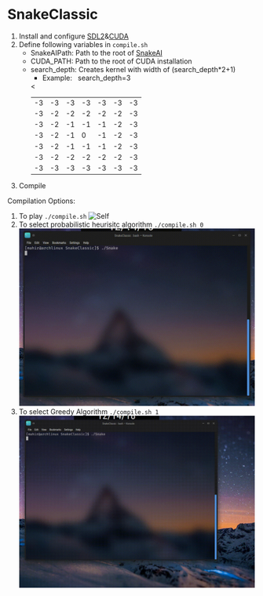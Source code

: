 # SnakeClassic

1. Install and configure <a href="https://wiki.libsdl.org/Installation" target="_blank">SDL2</a>&amp;<a href="https://developer.nvidia.com/cuda-downloads" target="_blank">CUDA</a>
2. Define following variables in ``compile.sh``
    * SnakeAIPath: Path to the root of [SnakeAI](https://github.com/mahir1010/SnakeAI)
    * CUDA_PATH: Path to the root of CUDA installation
    * search_depth: Creates kernel with width of (search_depth*2+1)
        * Example: &nbsp; search_depth=3
        <table>
        <tr>
           <td>-3</td><td>-3</td><td>-3</td><td>-3</td><td>-3</td><td>-3</td><td>-3</td>
        </tr>
        <tr>
           <td>-3</td><td>-2</td><td>-2</td><td>-2</td><td>-2</td><td>-2</td><td>-3</td>
        </tr>
        <tr>
           <td>-3</td><td>-2</td><td>-1</td><td>-1</td><td>-1</td><td>-2</td><td>-3</td>
        </tr>
        <tr>
           <td>-3</td><td>-2</td><td>-1</td><td>0</td><td>-1</td><td>-2</td><td>-3</td>
        </tr>
        <tr>
           <td>-3</td><td>-2</td><td>-1</td><td>-1</td><td>-1</td><td>-2</td><td>-3</td>
        </tr>
        <tr>
           <<td>-3</td><td>-2</td><td>-2</td><td>-2</td><td>-2</td><td>-2</td><td>-3</td>
        </tr>
        <tr>
           <td>-3</td><td>-3</td><td>-3</td><td>-3</td><td>-3</td><td>-3</td><td>-3</td>
        </tr>
        </table>
3. Compile


Compilation Options:
1. To play ```./compile.sh```
![Self](https://raw.githubusercontent.com/mahir1010/SnakeClassic/screenshot/SnakeClassic.gif)
2. To select probabilistic heurisitc algorithm ```./compile.sh 0```
![prob](https://raw.githubusercontent.com/mahir1010/SnakeAI/screenshot/Probabilistic%20Heuristic.gif)
3. To select Greedy Algorithm ```./compile.sh 1```
![greedy locally optimum](https://raw.githubusercontent.com/mahir1010/SnakeAI/screenshot/locally%20optimum.gif)


